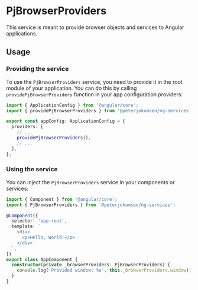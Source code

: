 # PjBrowserProviders

This service is meant to provide browser objects and services to Angular applications.

## Usage

### Providing the service

To use the `PjBrowserProviders` service, you need to provide it in the root module of your application. You can do this by calling `providePjBrowserProviders` function in your app configuration providers:

```typescript
import { ApplicationConfig } from '@angular/core';
import { providePjBrowserProviders } from '@peterjokumsen/ng-services';

export const appConfig: ApplicationConfig = {
  providers: [
    // ...
    providePjBrowserProviders(),
    // ...
  ],
};
```

### Using the service

You can inject the `PjBrowserProviders` service in your components or services:

```typescript
import { Component } from '@angular/core';
import { PjBrowserProviders } from '@peterjokumsen/ng-services';

@Component({
  selector: 'app-root',
  template: `
    <div>
      <p>Hello, World!</p>
    </div>
  `,
})
export class AppComponent {
  constructor(private _browserProviders: PjBrowserProviders) {
    console.log('Provided window: %o', this._browserProviders.window);
  }
}
```
